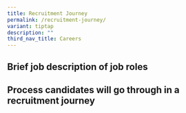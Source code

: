 ```yaml
---
title: Recruitment Journey
permalink: /recruitment-journey/
variant: tiptap
description: ""
third_nav_title: Careers
---
```

<h2>Brief job description of job roles</h2>
<h2>Process candidates will go through in a recruitment journey</h2>
<p>
<br>
<br>
</p>
<p></p>